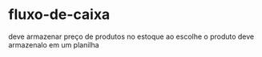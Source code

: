 # fluxo-de-caixa



deve armazenar preço de produtos no estoque ao escolhe o produto deve armazenalo em um planilha 
